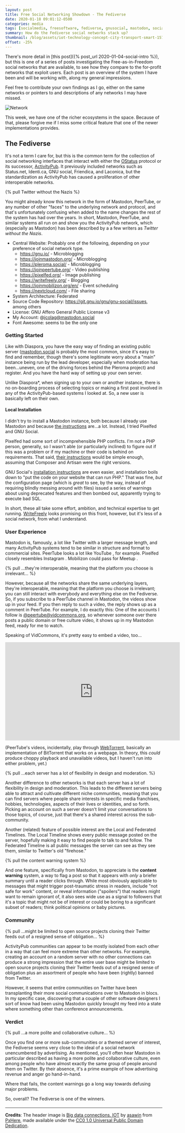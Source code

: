 ```yaml
---
layout: post
title: Free Social Networking Showdown - The Fediverse
date: 2020-01-18 09:01:12-0500
categories: media
tags: [socialmedia, freesoftware, fediverse, gnusocial, mastodon, socialshowdown]
summary: How do the Fediverse social networks stack up?
thumbnail: /blog/assets/iot-technology-concept-city-transport-smart-1575603-pxhere.com.jpg
offset: -25%
---
```


There's more detail in [this post]({% post_url 2020-01-04-social-intro %}), but this is one of a series of posts investigating the Free-as-in-Freedom social networks that are available, to see how they compare to the for-profit networks that exploit users.  Each post is an overview of the system I have been and will be working with, along my general impressions.

Feel free to contribute your own findings as I go, either on the same networks or pointers to and descriptions of any networks I may have missed.

![Network](/blog/assets/iot-technology-concept-city-transport-smart-1575603-pxhere.com.jpg "Network")

This week, we have one of the richer ecosystems in the space.  Because of that, please forgive me if I miss some critical feature that one of the newer implementations provides.

## The Fediverse

It's not a term I care for, but this is the common term for the collection of social networking interfaces that interact with either the [OStatus](https://en.wikipedia.org/wiki/OStatus) protocol or its successor, [ActivityPub](https://en.wikipedia.org/wiki/ActivityPub).  It previously included networks such as Status.net, Identi.ca, GNU social, Friendica, and Laconica, but the standardization as ActivityPub has caused a proliferation of other interoperable networks.

{% pull Twitter without the Nazis %}

You might already know this network in the form of Mastodon, PeerTube, or any number of other "faces" to the underlying network and protocol, and that's unfortunately confusing when added to the name changes the rest of the system has had over the years.  In short, Mastodon, PeerTube, and similar systems all run on and show you the ActivityPub network, which (especially as Mastodon) has been described by a a few writers as *Twitter without the Nazis*.

 * Central Website:  Probably one of the following, depending on your preference of social network type.
   - <https://gnu.io/> - Microblogging
   - <https://joinmastodon.org/> - Microblogging
   - <https://pleroma.social/> - Microblogging
   - <https://joinpeertube.org/> - Video publishing
   - <https://pixelfed.org/> - Image publishing
   - <https://writefreely.org/> - Blogging
   - <https://joinmobilizon.org/en/> - Event scheduling
   - <https://nextcloud.com/> - File sharing
 * System Architecture:  Federated
 * Source Code Repository:  <https://git.gnu.io/gnu/gnu-social/issues>, among others
 * License:  GNU Affero General Public License v3
 * My Account:  @jcolag@mastodon.social
 * Font Awesome:  [<i class="fab fa-mastodon"></i>](https://fontawesome.com/icons/mastodon?style=brands) seems to be the only one

### Getting Started

Like with Diaspora, you have the easy way of finding an existing public server ([mastodon.social](https://mastodon.social) is probably the most common, since it's easy to find and remember, though there's some legitimate worry about a "main" instance being run by the lead developer, especially when moderation has been...uneven, one of the driving forces behind the Pleroma project) and register.  And you have the hard way of setting up your own server.

Unlike Diaspora*, when signing up to your own or another instance, there is no on-boarding process of selecting topics or making a first post involved in any of the ActivityPub-based systems I looked at.  So, a new user is basically left on their own.

#### Local Installation

I didn't try to install a Mastodon instance, both because I already use Mastodon and because [the instructions](https://docs.joinmastodon.org/admin/install/) are...a lot.  Instead, I tried Pixelfed and GNU Social.

Pixelfed had some sort of incomprehensible PHP conflicts.  I'm not a PHP person, generally, so I wasn't able (or particularly inclined) to figure out if this was a problem or if my machine or their code is behind on requirements.  That said, [their instructions](https://docs.pixelfed.org/installing-pixelfed/) would be simple enough, assuming that Composer and Artisan were the right versions.

GNU Social's [installation instructions](https://git.gnu.io/gnu/gnu-social/blob/master/INSTALL) are even easier, and installation boils down to "put the code on your website that can run PHP."  That was fine, *but* the configuration page (which is *great* to see, by the way, instead of requiring blindly messing around with files) issued a series of warnings about using deprecated features and then bombed out, apparently trying to execute bad SQL.

In short, these all take some effort, ambition, and technical expertise to get running.  [WriteFreely](https://writefreely.org/start) looks promising on this front, however, but it's less of a social network, from what I understand.

### User Experience

Mastodon is, famously, a lot like Twitter with a larger message length, and many ActivityPub systems tend to be similar in structure and format to commercial sites.  PeerTube looks a lot like YouTube <i class="fab fa-youtube"></i>, for example.  Pixelfed closely resembles Instagram <i class="fab fa-instagram"></i>.  Mobilizon could pass for Meetup <i class="fab fa-meetup"></i>.

{% pull ...they're interoperable, meaning that the platform you choose is irrelevant... %}

However, because all the networks share the same underlying layers, they're interoperable, meaning that the platform you choose is irrelevant; you can still interact with everybody and everything else on the Fediverse.  So, if you subscribe to a PeerTube channel in Mastodon, the videos show up in your feed.  If you then reply to such a video, the reply shows up as a comment in PeerTube.  For example, I do exactly this:  One of the accounts I follow is [@peertube@vidcommons.org](https://vidcommons.org/accounts/peertube), so whenever someone over there posts a public domain or free culture video, it shows up in my Mastodon feed, ready for me to watch.

Speaking of VidCommons, it's pretty easy to embed a video, too...

<iframe width="560" height="315" sandbox="allow-same-origin allow-scripts" src="https://vidcommons.org/videos/embed/c864d88c-f45c-4d6f-9312-e1761bb9596f" frameborder="0" allowfullscreen></iframe>

(PeerTube's videos, incidentally, play through [WebTorrent](https://webtorrent.io/), basically an implementation of BitTorrent that works on a webpage.  In theory, this *could* produce choppy playback and unavailable videos, but I haven't run into either problem, yet.)

{% pull ...each server has a lot of flexibility in design and moderation. %}

Another difference to other networks is that each server has a lot of flexibility in design and moderation.  This leads to the different servers being able to attract and cultivate different niche communities, meaning that you can find servers where people share interests in specific media franchises, hobbies, technologies, aspects of their lives or identities, and so forth.  Picking an account on such a server doesn't limit your conversations to those topics, of course, just that there's a shared interest across the sub-community.

Another (related) feature of possible interest are the Local and Federated Timelines.  The Local Timeline shows every public message posted on the server, hopefully making it easy to find people to talk to and follow.  The Federated Timeline is all public messages the server can see as they see them, similar to Twitter's old "firehose."

{% pull the content warning system %}

And one feature, specifically from Mastodon, to appreciate is the **content warning** system, a way to flag a post so that it appears with *only* a briefer summary until a reader clicks through.  While most obviously applicable to messages that might trigger post-traumatic stress in readers, include "not safe for work" content, or reveal information ("spoilers") that readers might want to remain ignorant of, it also sees wide use as a signal to followers that it's a topic that might not be of interest or could be boring to a significant subset of readers; think political opinions or baby pictures.

### Community

{% pull ...might be limited to open source projects cloning their Twitter feeds out of a resigned sense of obligation... %}

ActivityPub communities can appear to be mostly isolated from each other in a way that can feel more extreme than other networks.  For example, creating an account on a random server with no other connections can produce a strong impression that the entire user base might be limited to open source projects cloning their Twitter feeds out of a resigned sense of obligation plus an assortment of people who have been (rightly) banned from Twitter.

However, it seems that entire communities on Twitter have been transplanting their more social communications over to Mastodon in blocs.  In my specific case, discovering that a couple of other software designers I sort of know had been using Mastodon quickly brought my feed into a state where something other than conference announcements.

### Verdict <i class="far fa-thumbs-up"></i>

{% pull ...a more polite and collaborative culture... %}

Once you find one or more sub-communities or a themed server of interest, the Fediverse seems very close to the ideal of a social network unencumbered by advertising.  As mentioned, you'll often hear Mastodon in particular described as having a more polite and collaborative culture, even among people who have almost exactly the same group of people around them on Twitter.  By their absence, it's a prime example of how advertising revenue and anger go hand-in-hand.

Where that fails, the content warnings go a long way towards defusing major problems.

So, overall?  The Fediverse is one of the winners.

#### <i class="fab fa-mastodon"></i>

* * *

**Credits**: The header image is [Big data connections. IOT](https://pxhere.com/en/photo/1575603) by [asawin](https://pxhere.com/en/photographer/2102671) from [PxHere](https://pxhere.com), made available under the [CC0 1.0 Universal Public Domain Dedication](https://creativecommons.org/publicdomain/zero/1.0/).
